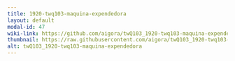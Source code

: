 ```yaml
---
title: 1920-twq103-maquina-expendedora
layout: default
modal-id: 47
wiki-link: https://github.com/aigora/twQ103_1920-twq103-maquina-expendedora/wiki
thumbnail: https://raw.githubusercontent.com/aigora/twQ103_1920-twq103-maquina-expendedora/master/logo.png
alt: twQ103_1920-twq103-maquina-expendedora
---
```

